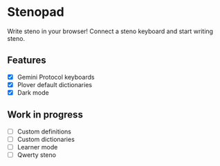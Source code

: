 # Stenopad

Write steno in your browser! Connect a steno keyboard and start writing steno.

## Features

- [x] Gemini Protocol keyboards
- [x] Plover default dictionaries
- [x] Dark mode

## Work in progress

- [ ] Custom definitions
- [ ] Custom dictionaries
- [ ] Learner mode
- [ ] Qwerty steno
